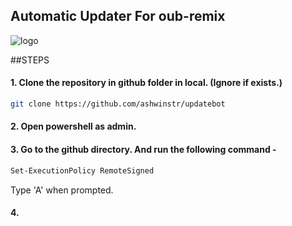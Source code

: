 ## Automatic Updater For oub-remix 

![logo](https://telegra.ph/file/54e66c33f8c0e2f215f3a.jpg)

##STEPS

#### 1. Clone the repository in github folder in local. (Ignore if exists.)

```bash
git clone https://github.com/ashwinstr/updatebot
```

#### 2. Open powershell as admin.
#### 3. Go to the github directory. And run the following command - 

```bash
Set-ExecutionPolicy RemoteSigned
```
Type 'A' when prompted. 

#### 4. 
